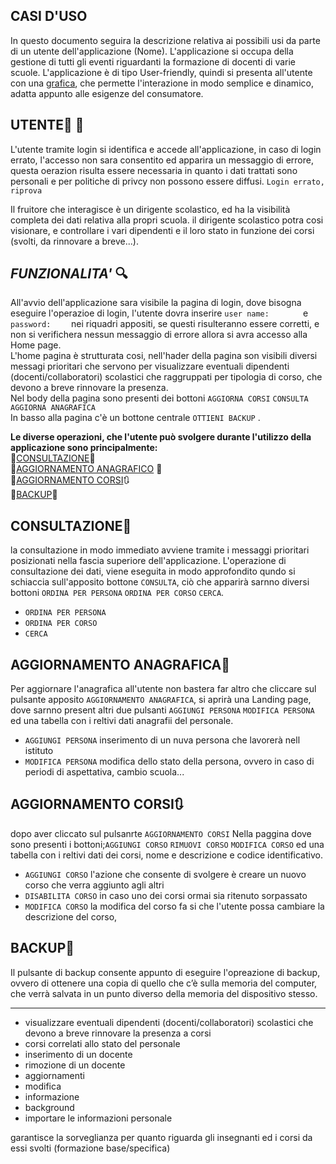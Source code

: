 
## **CASI D'USO**<br>
In questo documento seguira la descrizione relativa ai possibili usi da parte di un utente dell'applicazione (Nome).
L'applicazione si occupa della gestione di tutti gli eventi riguardanti la formazione di docenti di varie scuole.
L'applicazione è di tipo User-friendly, quindi si presenta all'utente con una [grafica](Grafica.md), che permette l'interazione in modo semplice e dinamico, adatta appunto alle esigenze del consumatore.


## **UTENTE**:bust_in_silhouette: :closed_lock_with_key:<br>
L'utente tramite login si identifica e accede all'applicazione, in caso di login errato, l'accesso non sara consentito ed apparira un messaggio di errore, questa oerazion risulta essere necessaria in quanto i dati trattati sono personali e per politiche di privcy non possono essere diffusi.
`Login errato, riprova`

Il fruitore che interagisce è un dirigente scolastico, ed ha la visibilità completa dei dati relativa alla propri scuola.
il dirigente scolastico potra cosi visionare, e controllare i vari dipendenti e il loro stato in funzione dei corsi (svolti, da rinnovare a breve...).

## ***FUNZIONALITA'*** :mag:<br>
All'avvio dell'applicazione sara visibile la pagina di login, dove bisogna eseguire l'operazioe di login, l'utente dovra inserire `user name:       ` e `password:    ` nei riquadri appositi, se questi risulteranno essere corretti, e non si verifichera nessun messaggio di errore allora si avra accesso alla Home page.<br>
L'home pagina è strutturata cosi, nell'hader della pagina son visibili diversi messagi prioritari che servono per visualizzare eventuali dipendenti (docenti/collaboratori) scolastici che raggruppati per tipologia di corso, che devono a breve rinnovare la presenza.<br>
Nel body della pagina sono presenti dei bottoni `AGGIORNA CORSI` `CONSULTA` `AGGIORNA ANAGRAFICA`<br>
In basso alla pagina c'è un bottone centrale `OTTIENI BACKUP` .<br>

**Le diverse operazioni, che l'utente può svolgere durante l'utilizzo della applicazione sono principalmente:**<br>
:small_orange_diamond:[CONSULTAZIONE](#**CONSULTAZIONE**):book:<br>
:small_orange_diamond:[AGGIORNAMENTO ANAGRAFICO](#**AGGIORNAMENTO-ANAGRAFICO**) :calendar:<br>
:small_orange_diamond:[AGGIORNAMENTO CORSI](#**AGGIORNAMENTO-CORSI**):arrows_clockwise:<br>
:small_orange_diamond:[BACKUP](#**BACKUP**):floppy_disk:<br>

## **CONSULTAZIONE**:book:
la consultazione in modo immediato avviene tramite i messaggi prioritari posizionati nella fascia superiore dell'applicazione.
L'operazione di consultazione dei dati, viene eseguita in modo approfondito qundo si schiaccia sull'apposito bottone `CONSULTA`, ciò che apparirà sarnno diversi bottoni
`ORDINA PER PERSONA` `ORDINA PER CORSO` `CERCA`.<br>
* `ORDINA PER PERSONA`<br>
* `ORDINA PER CORSO` <br>
* `CERCA`<br>



## **AGGIORNAMENTO ANAGRAFICA**:calendar:
Per aggiornare l'anagrafica all'utente non bastera far altro che cliccare sul pulsante apposito `AGGIORNAMENTO ANAGRAFICA`, si aprirà una Landing page, dove sarnno present altri due pulsanti `AGGIUNGI PERSONA` `MODIFICA PERSONA` ed una tabella con i reltivi dati anagrafii del personale.<br>
* `AGGIUNGI PERSONA` inserimento di un nuva persona che lavorerà nell istituto <br>
* `MODIFICA PERSONA` modifica dello stato della persona, ovvero in caso di periodi di aspettativa, cambio scuola... <br>

## **AGGIORNAMENTO CORSI**:arrows_clockwise:
dopo aver cliccato sul pulsanrte `AGGIORNAMENTO CORSI` Nella paggina dove sono presenti i bottoni;`AGGIUNGI CORSO` `RIMUOVI CORSO` `MODIFICA CORSO` ed una tabella con i reltivi dati dei corsi, nome e descrizione e codice identificativo.<br>
* `AGGIUNGI CORSO` l'azione che consente di svolgere è creare un nuovo corso che verra aggiunto agli altri  <br>
* `DISABILITA CORSO` in caso uno dei corsi ormai sia ritenuto sorpassato <br>
* `MODIFICA CORSO` la modifica del corso fa si che l'utente possa cambiare la descrizione del corso, <br>


## **BACKUP**:floppy_disk:
Il pulsante di backup consente appunto di eseguire l'opreazione di backup, ovvero di ottenere una copia di quello che c’è sulla memoria del computer, che verrà salvata in un punto diverso della memoria del dispositivo stesso.
<br>


----------------------------------------------------------------------------------
* visualizzare eventuali dipendenti (docenti/collaboratori) scolastici che devono a breve rinnovare la presenza a corsi
* corsi correlati allo stato del personale 
* inserimento di un docente
* rimozione di un docente
* aggiornamenti
* modifica
* informazione
* background
* importare le informazioni personale

garantisce la sorveglianza per quanto riguarda gli insegnanti ed  i corsi da essi svolti (formazione base/specifica)

